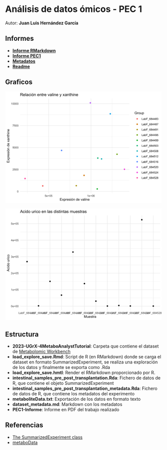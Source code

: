 # Análisis de datos ómicos - PEC 1

Autor: **Juan Luis Hernández García**

## Informes

* [**Informe RMarkdown**](https://juanluishg.github.io/Hernandez-Garcia-Juan-Luis-PEC1/load_explore_save.html)
* [**Informe PEC1**](https://juanluishg.github.io/Hernandez-Garcia-Juan-Luis-PEC1/Hernandez-Garcia-Juan-Luis-PEC1.pdf)
* [**Metadatos**](https://juanluishg.github.io/Hernandez-Garcia-Juan-Luis-PEC1/dataset_metadata.md)
* [**Readme**](https://juanluishg.github.io/Hernandez-Garcia-Juan-Luis-PEC1)

## Graficos

![](relacion.png)

![](muestras.png)

## Estructura

* **2023-UGrX-4MetaboAnalystTutorial**: Carpeta que contiene el dataset de [Metabolomic Workbench](https://github.com/nutrimetabolomics/metaboData?tab=readme-ov-file)
* **load_explore_save.Rmd**: Script de R (en RMarkdown) donde se carga el dataset en formato SummarizedExperiment, se realiza una exploración de los datos y finalmente se exporta como .Rda
* **load_explore_save.hmtl**: Render el RMarkdown proporcionado por R.
* **intestinal_samples_pre_post_transplantation.Rda**: Fichero de datos de R, que contiene el objeto SummarizedExperiment
* **intestinal_samples_pre_post_transplantation_metadata.Rda**: Fichero de datos de R, que contiene los metadatos del experimento
* **metaboliteData.txt**: Exportación de los datos en formato texto
* **dataset_metadata.md**: Markdown con los metadatos
* **PEC1-Informe**: Informe en PDF del trabajo realizado

## Referencias

* [The SummarizedExperiment class](https://carpentries-incubator.github.io/bioc-project/09-summarizedexperiment.html)
* [metaboData](https://github.com/nutrimetabolomics/metaboData/tree/main)